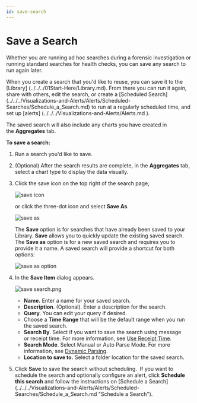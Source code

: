 ```yaml
---
id: save-search
---
```


# Save a Search

Whether you are running ad hoc searches during a forensic investigation or running standard searches for health checks, you can save any search to run again later.

When you create a search that you'd like to reuse, you can save it to the [Library] (../../../01Start-Here/Library.md). From there you can run it again, share with others, edit the search, or create a [Scheduled Search] (../../../Visualizations-and-Alerts/Alerts/Scheduled-Searches/Schedule_a_Search.md) to run at a regularly scheduled time, and set up [alerts] (../../../Visualizations-and-Alerts/Alerts.md ). 

The saved search will also include any charts you have created in the **Aggregates** tab. 

**To save a search:**

1. Run a search you'd like to save.
1. (Optional) After the search results are complete, in the **Aggregates** tab, select a chart type to display the data visually. 
1. Click the save icon on the top right of the search page,

    ![save icon](/img/search/get-started-search/search-basics/save-search-icon.png)

    or click the three-dot icon and select **Save As**.  

    ![save as ](/img/search/get-started-search/search-basics/save-as-button.png)

    The **Save** option is for searches that have already been saved to your Library. **Save** allows you to quickly update the existing saved search. The **Save as** option is for a new saved search and requires you to provide it a name. A saved search will provide a shortcut for both options:

    ![save as option](/img/search/get-started-search/search-basics/save-as-option.png)

1. In the **Save Item** dialog appears.  

    ![save search.png](/img/search/get-started-search/search-basics/save-search.png)

   * **Name.** Enter a name for your saved search.
   * **Description**. (Optional). Enter a description for the search. 
   * **Query**. You can edit your query if desired.
   * Choose a **Time Range** that will be the default range when you run the saved search.
   * **Search By**. Select if you want to save the search using message or receipt time. For more information, see [Use Receipt Time](../build-search/use-receipt-time.md).
   * **Search Mode**. Select Manual or Auto Parse Mode. For more information, see [Dynamic Parsing](../build-search/dynamic-parsing.md).
   * **Location to save to.** Select a folder location for the saved search.

1. Click **Save** to save the search without scheduling.  If you want to schedule the search and optionally configure an alert, click **Schedule this search** and follow the instructions on [Schedule a Search] (../../../Visualizations-and-Alerts/Alerts/Scheduled-Searches/Schedule_a_Search.md "Schedule a Search"). 

